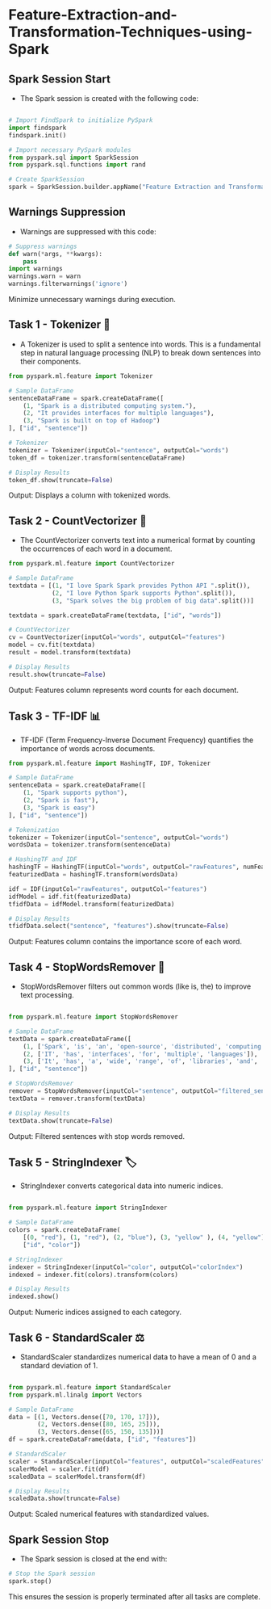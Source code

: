 # Feature-Extraction-and-Transformation-Techniques-using-Spark

## Spark Session Start
- The Spark session is created with the following code:

```python

# Import FindSpark to initialize PySpark
import findspark
findspark.init()

# Import necessary PySpark modules
from pyspark.sql import SparkSession
from pyspark.sql.functions import rand

# Create SparkSession
spark = SparkSession.builder.appName("Feature Extraction and Transformation using Spark").getOrCreate()

```

## Warnings Suppression
- Warnings are suppressed with this code:

```python
# Suppress warnings
def warn(*args, **kwargs):
    pass
import warnings
warnings.warn = warn
warnings.filterwarnings('ignore')
```
Minimize unnecessary warnings during execution.


## Task 1 - Tokenizer 🧩
- A Tokenizer is used to split a sentence into words. This is a fundamental step in natural language processing (NLP) to break down sentences into their components.

```python
from pyspark.ml.feature import Tokenizer

# Sample DataFrame
sentenceDataFrame = spark.createDataFrame([
    (1, "Spark is a distributed computing system."),
    (2, "It provides interfaces for multiple languages"),
    (3, "Spark is built on top of Hadoop")
], ["id", "sentence"])

# Tokenizer
tokenizer = Tokenizer(inputCol="sentence", outputCol="words")
token_df = tokenizer.transform(sentenceDataFrame)

# Display Results
token_df.show(truncate=False)
```
Output:
Displays a column with tokenized words.



## Task 2 - CountVectorizer 🔢
- The CountVectorizer converts text into a numerical format by counting the occurrences of each word in a document.

```python
from pyspark.ml.feature import CountVectorizer

# Sample DataFrame
textdata = [(1, "I love Spark Spark provides Python API ".split()),
            (2, "I love Python Spark supports Python".split()),
            (3, "Spark solves the big problem of big data".split())]

textdata = spark.createDataFrame(textdata, ["id", "words"])

# CountVectorizer
cv = CountVectorizer(inputCol="words", outputCol="features")
model = cv.fit(textdata)
result = model.transform(textdata)

# Display Results
result.show(truncate=False)
```
Output:
Features column represents word counts for each document.



## Task 3 - TF-IDF 📊
- TF-IDF (Term Frequency-Inverse Document Frequency) quantifies the importance of words across documents.

```python
from pyspark.ml.feature import HashingTF, IDF, Tokenizer

# Sample DataFrame
sentenceData = spark.createDataFrame([
    (1, "Spark supports python"),
    (2, "Spark is fast"),
    (3, "Spark is easy")
], ["id", "sentence"])

# Tokenization
tokenizer = Tokenizer(inputCol="sentence", outputCol="words")
wordsData = tokenizer.transform(sentenceData)

# HashingTF and IDF
hashingTF = HashingTF(inputCol="words", outputCol="rawFeatures", numFeatures=10)
featurizedData = hashingTF.transform(wordsData)

idf = IDF(inputCol="rawFeatures", outputCol="features")
idfModel = idf.fit(featurizedData)
tfidfData = idfModel.transform(featurizedData)

# Display Results
tfidfData.select("sentence", "features").show(truncate=False)

```

Output:
Features column contains the importance score of each word.


## Task 4 - StopWordsRemover 🛑
- StopWordsRemover filters out common words (like is, the) to improve text processing.

```python

from pyspark.ml.feature import StopWordsRemover

# Sample DataFrame
textData = spark.createDataFrame([
    (1, ['Spark', 'is', 'an', 'open-source', 'distributed', 'computing', 'system']),
    (2, ['IT', 'has', 'interfaces', 'for', 'multiple', 'languages']),
    (3, ['It', 'has', 'a', 'wide', 'range', 'of', 'libraries', 'and', 'APIs'])
], ["id", "sentence"])

# StopWordsRemover
remover = StopWordsRemover(inputCol="sentence", outputCol="filtered_sentence")
textData = remover.transform(textData)

# Display Results
textData.show(truncate=False)

```

Output:
Filtered sentences with stop words removed.


## Task 5 - StringIndexer 🏷️
- StringIndexer converts categorical data into numeric indices.

```python

from pyspark.ml.feature import StringIndexer

# Sample DataFrame
colors = spark.createDataFrame(
    [(0, "red"), (1, "red"), (2, "blue"), (3, "yellow" ), (4, "yellow"), (5, "yellow")],
    ["id", "color"])

# StringIndexer
indexer = StringIndexer(inputCol="color", outputCol="colorIndex")
indexed = indexer.fit(colors).transform(colors)

# Display Results
indexed.show()

```

Output:
Numeric indices assigned to each category.


## Task 6 - StandardScaler ⚖️
- StandardScaler standardizes numerical data to have a mean of 0 and a standard deviation of 1.

```python

from pyspark.ml.feature import StandardScaler
from pyspark.ml.linalg import Vectors

# Sample DataFrame
data = [(1, Vectors.dense([70, 170, 17])),
        (2, Vectors.dense([80, 165, 25])),
        (3, Vectors.dense([65, 150, 135]))]
df = spark.createDataFrame(data, ["id", "features"])

# StandardScaler
scaler = StandardScaler(inputCol="features", outputCol="scaledFeatures", withStd=True, withMean=True)
scalerModel = scaler.fit(df)
scaledData = scalerModel.transform(df)

# Display Results
scaledData.show(truncate=False)

```
Output:
Scaled numerical features with standardized values.

## Spark Session Stop
- The Spark session is closed at the end with:

```python
# Stop the Spark session
spark.stop()
```
This ensures the session is properly terminated after all tasks are complete.
